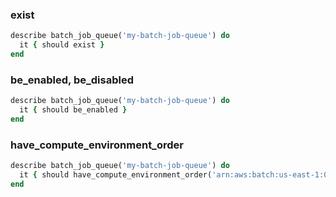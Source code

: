 ### exist

```ruby
describe batch_job_queue('my-batch-job-queue') do
  it { should exist }
end
```

### be_enabled, be_disabled

```ruby
describe batch_job_queue('my-batch-job-queue') do
  it { should be_enabled }
end
```

### have_compute_environment_order

```ruby
describe batch_job_queue('my-batch-job-queue') do
  it { should have_compute_environment_order('arn:aws:batch:us-east-1:012345678910:compute-environment/C4OnDemand', 1) }
end
```
